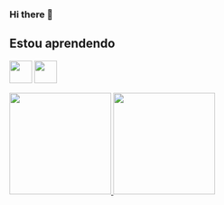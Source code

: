 ### Hi there 👋

## Estou aprendendo

<img loading="lazy" src="cviniciusfvv/cviniciusfvv/IMG/Cisco/android-chrome-192x192.png" width="40" height="40"/> <img loading="lazy" src="cviniciusfvv/cviniciusfvv/IMG/HTML/android-chrome-192x192.png" width="40" height="40"/>

<div>
<a href="https://github.com/cviniciusfvv">
<img loading="lazy" height="180em" src="https://github-readme-stats.vercel.app/api/top-langs/?username=cviniciusfvv&layout=compact&langs_count=7&theme=dracula"/>
<img loading="lazy" height="180em" src="https://github-readme-stats.vercel.app/api?username=cviniciusfvv&show_icons=true&theme=dracula&include_all_commits=true&count_private=true"/>
</div>
